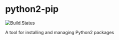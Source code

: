 # python2-pip

[![Build Status](https://travis-ci.org/UnitedRPMs/python2-pip.svg?branch=master)](https://travis-ci.org/UnitedRPMs/python2-pip)

A tool for installing and managing Python2 packages
